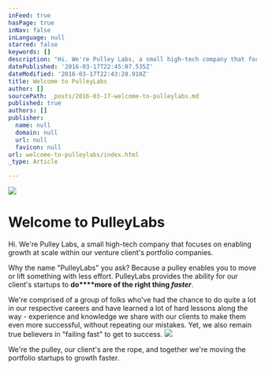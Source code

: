 ```yaml
---
inFeed: true
hasPage: true
inNav: false
inLanguage: null
starred: false
keywords: []
description: "Hi. We're Pulley Labs, a small high-tech company that focuses on enabling growth at scale within our\_venture\_client's portfolio companies."
datePublished: '2016-03-17T22:45:07.535Z'
dateModified: '2016-03-17T22:43:28.910Z'
title: Welcome to PulleyLabs
author: []
sourcePath: _posts/2016-03-17-welcome-to-pulleylabs.md
published: true
authors: []
publisher:
  name: null
  domain: null
  url: null
  favicon: null
url: welcome-to-pulleylabs/index.html
_type: Article

---
```

![](https://the-grid-user-content.s3-us-west-2.amazonaws.com/0be7ab14-cb54-481b-be7b-8aa9048632f2.jpg)

# Welcome to PulleyLabs

Hi. We're Pulley Labs, a small high-tech company that focuses on enabling growth at scale within our venture client's portfolio companies.

Why the name "PulleyLabs" you ask? Because a pulley enables you to move or lift something with less effort. PulleyLabs provides the ability for our client's startups to **do****more of the right thing _faster_**.

We're comprised of a group of folks who've had the chance to do quite a lot in our respective careers and have learned a lot of hard lessons along the way - experience and knowledge we share with our clients to make them even more successful, without repeating our mistakes. Yet, we also remain true believers in "failing fast" to get to success.
![](https://the-grid-user-content.s3-us-west-2.amazonaws.com/f0f01d7a-9030-40af-8bac-3e8eaa7eb4d3.jpg)

We're the pulley, our client's are the rope, and together we're moving the portfolio startups to growth faster.